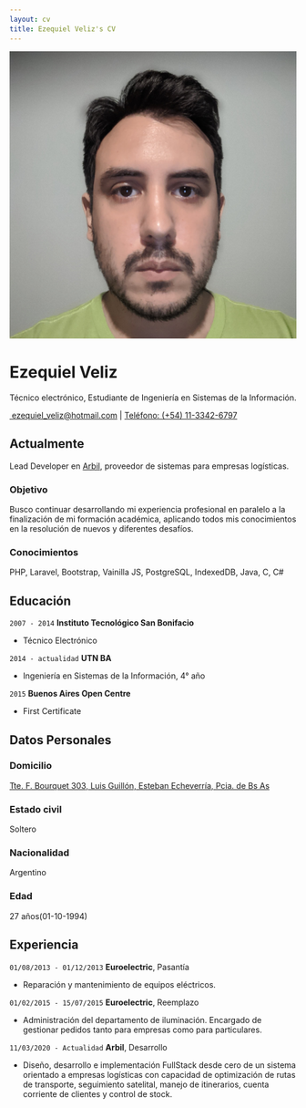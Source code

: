 ```yaml
---
layout: cv
title: Ezequiel Veliz's CV
---
```


<div id="profile-photo">
<img alt="Profile" src="assets/images/profile.jpg"/>
</div>

# Ezequiel Veliz
Técnico electrónico, Estudiante de Ingeniería en Sistemas de la Información.

<div id="webaddress">
<a href="mailto:ezequiel_veliz@hotmail.com">️ ezequiel_veliz@hotmail.com</a>
| <a href="tel:+541133426797">Teléfono: (+54) 11-3342-6797</a>
</div>


## Actualmente

Lead Developer en [Arbil](https://arbil.com.ar), proveedor de sistemas para empresas logísticas.

### Objetivo

Busco continuar desarrollando mi experiencia profesional en paralelo a la finalización de mi formación académica, aplicando todos mis conocimientos en la resolución de nuevos y diferentes desafíos.


### Conocimientos

PHP, Laravel, Bootstrap, Vainilla JS, PostgreSQL, IndexedDB, Java, C, C#


## Educación

`2007 - 2014`
__Instituto Tecnológico San Bonifacio__

- Técnico Electrónico

`2014 - actualidad`
__UTN BA__

- Ingeniería en Sistemas de la Información, 4° año

`2015`
__Buenos Aires Open Centre__

- First Certificate


## Datos Personales

### Domicilio

[Tte. F. Bourquet 303, Luis Guillón, Esteban Echeverría, Pcia. de Bs As](https://www.google.com/maps/place/Tte.+F.+Bourquet+303,+B1838+Luis+Guillon,+Provincia+de+Buenos+Aires/@-34.804927,-58.4444723,19z/data=!3m1!4b1!4m13!1m7!3m6!1s0x95bcd3c630497967:0x84ab887c4090850a!2sTte.+F.+Bourquet+345-349,+Luis+Guillon,+Provincia+de+Buenos+Aires!3b1!8m2!3d-34.8050965!4d-58.4436042!3m4!1s0x95bcd3fa3a1e253f:0xab95a6faf46780b5!8m2!3d-34.8049281!4d-58.4439251)

### Estado civil

Soltero

### Nacionalidad

Argentino

### Edad

27 años(01-10-1994)


## Experiencia

`01/08/2013 - 01/12/2013`
__Euroelectric__, Pasantía 

- Reparación y mantenimiento de equipos eléctricos.

`01/02/2015 - 15/07/2015`
__Euroelectric__, Reemplazo

- Administración del departamento de iluminación. Encargado de gestionar pedidos tanto para empresas como para particulares.

`11/03/2020 - Actualidad`
__Arbil__, Desarrollo

- Diseño, desarrollo e implementación FullStack desde cero de un sistema orientado a empresas logísticas con capacidad de optimización de rutas de transporte, seguimiento satelital, manejo de itinerarios, cuenta corriente de clientes y control de stock.


<!-- ### Footer

Last updated: March 2022 -->


